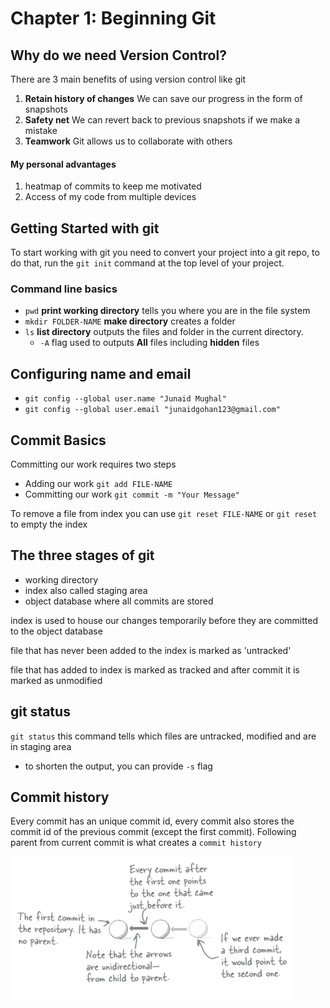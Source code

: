# Chapter 1: Beginning Git

## Why do we need Version Control?
There are 3 main benefits of using version control like git
1. **Retain history of changes** We can save our progress in the form of snapshots
2. **Safety net** We can revert back to previous snapshots if we make a mistake
3. **Teamwork** Git allows us to collaborate with others

#### My personal advantages
1. heatmap of commits to keep me motivated
2. Access of my code from multiple devices

## Getting Started with git
To start working with git you need to convert your project into a git repo, to do that, run the `git init` command at the top level of your project.



### Command line basics
- `pwd` **print working directory** tells you where you are in the file system
- `mkdir FOLDER-NAME` **make directory** creates a folder
- `ls` **list directory** outputs the files and folder in the current directory.
    - `-A` flag used to outputs **All**  files including **hidden** files

    
## Configuring name and email
- `git config --global user.name "Junaid Mughal"`
- `git config --global user.email "junaidgohan123@gmail.com"`

## Commit Basics
Committing our work requires two steps
- Adding our work `git add FILE-NAME`
- Committing our work `git commit -m "Your Message"`

To remove a file from index you can use `git reset FILE-NAME` or `git reset` to empty the index

## The three stages of git
- working directory
- index also called staging area
- object database where all commits are stored

index is used to house our changes temporarily before they are committed to the object database

file that has never been added to the index is marked as 'untracked' 

file that has added to index is marked as tracked and
after commit it is marked as unmodified


## git status
`git status` this command tells which files are untracked, modified and are in staging area
- to shorten the output, you can provide `-s` flag


## Commit history
Every commit has an unique commit id, every commit also stores the commit id of the previous commit (except the first commit). 
Following parent from current commit is what creates a `commit history`

<img src="commit-history.png" width="450px">

